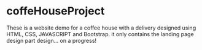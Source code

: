 # coffeHouseProject
These is  a website demo for a coffee house with a delivery designed using HTML, CSS, JAVASCRIPT and Bootstrap.
it only contains the landing page design part design... on a progress!
